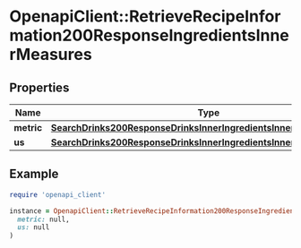 # OpenapiClient::RetrieveRecipeInformation200ResponseIngredientsInnerMeasures

## Properties

| Name | Type | Description | Notes |
| ---- | ---- | ----------- | ----- |
| **metric** | [**SearchDrinks200ResponseDrinksInnerIngredientsInnerMeasuresMetric**](SearchDrinks200ResponseDrinksInnerIngredientsInnerMeasuresMetric.md) |  | [optional] |
| **us** | [**SearchDrinks200ResponseDrinksInnerIngredientsInnerMeasuresMetric**](SearchDrinks200ResponseDrinksInnerIngredientsInnerMeasuresMetric.md) |  | [optional] |

## Example

```ruby
require 'openapi_client'

instance = OpenapiClient::RetrieveRecipeInformation200ResponseIngredientsInnerMeasures.new(
  metric: null,
  us: null
)
```

